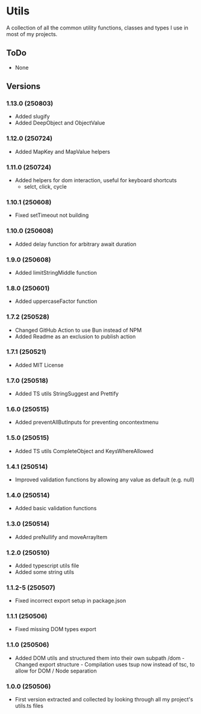 # Utils

A collection of all the common utility functions, classes and types I use in most of my projects.

## ToDo

-   None

## Versions

### 1.13.0 (250803)

-   Added slugify
-   Added DeepObject and ObjectValue

### 1.12.0 (250724)

-   Added MapKey and MapValue helpers

### 1.11.0 (250724)

-   Added helpers for dom interaction, useful for keyboard shortcuts
    -   selct, click, cycle

### 1.10.1 (250608)

-   Fixed setTimeout not building

### 1.10.0 (250608)

-   Added delay function for arbitrary await duration

### 1.9.0 (250608)

-   Added limitStringMiddle function

### 1.8.0 (250601)

-   Added uppercaseFactor function

### 1.7.2 (250528)

-   Changed GitHub Action to use Bun instead of NPM
-   Added Readme as an exclusion to publish action

### 1.7.1 (250521)

-   Added MIT License

### 1.7.0 (250518)

-   Added TS utils StringSuggest and Prettify

### 1.6.0 (250515)

-   Added preventAllButInputs for preventing oncontextmenu

### 1.5.0 (250515)

-   Added TS utils CompleteObject and KeysWhereAllowed

### 1.4.1 (250514)

-   Improved validation functions by allowing any value as default (e.g. null)

### 1.4.0 (250514)

-   Added basic validation functions

### 1.3.0 (250514)

-   Added preNullify and moveArrayItem

### 1.2.0 (250510)

-   Added typescript utils file
-   Added some string utils

### 1.1.2-5 (250507)

-   Fixed incorrect export setup in package.json

### 1.1.1 (250506)

-   Fixed missing DOM types export

### 1.1.0 (250506)

-   Added DOM utils and structured them into their own subpath /dom - Changed export structure - Compilation uses tsup now instead of tsc, to allow for DOM / Node separation

### 1.0.0 (250506)

-   First version extracted and collected by looking through all my project's utils.ts files
